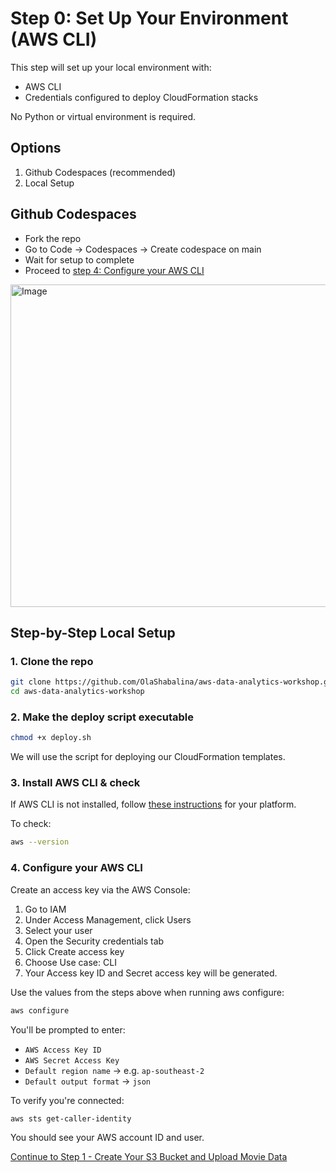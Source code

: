 # Step 0: Set Up Your Environment (AWS CLI)

This step will set up your local environment with:

- AWS CLI
- Credentials configured to deploy CloudFormation stacks

No Python or virtual environment is required.

## Options

1. Github Codespaces (recommended)
2. Local Setup

## Github Codespaces

- Fork the repo
- Go to Code -> Codespaces -> Create codespace on main
- Wait for setup to complete
- Proceed to [step 4: Configure your AWS CLI](#4-configure-your-aws-cli)

<img width="916" height="516" alt="Image" src="https://github.com/user-attachments/assets/de08e5b9-1326-4616-a7b1-6cc6d6d213de" />

## Step-by-Step Local Setup

### 1. Clone the repo

```bash
git clone https://github.com/OlaShabalina/aws-data-analytics-workshop.git
cd aws-data-analytics-workshop
```

### 2. Make the deploy script executable

```bash
chmod +x deploy.sh
```

We will use the script for deploying our CloudFormation templates.

### 3. Install AWS CLI & check

If AWS CLI is not installed, follow [these instructions](https://docs.aws.amazon.com/cli/latest/userguide/install-cliv2.html) for your platform.

To check:

```bash
aws --version
```

### 4. Configure your AWS CLI

Create an access key via the AWS Console:
1. Go to IAM
2. Under Access Management, click Users
3. Select your user
4. Open the Security credentials tab
5. Click Create access key
6. Choose Use case: CLI
7. Your Access key ID and Secret access key will be generated.

Use the values from the steps above when running aws configure:

```bash
aws configure
```

You'll be prompted to enter:

* `AWS Access Key ID`
* `AWS Secret Access Key`
* `Default region name` → e.g. `ap-southeast-2`
* `Default output format` → `json`

To verify you're connected:

```bash
aws sts get-caller-identity
```

You should see your AWS account ID and user.

[Continue to Step 1 - Create Your S3 Bucket and Upload Movie Data](../step1-s3/README.md)
